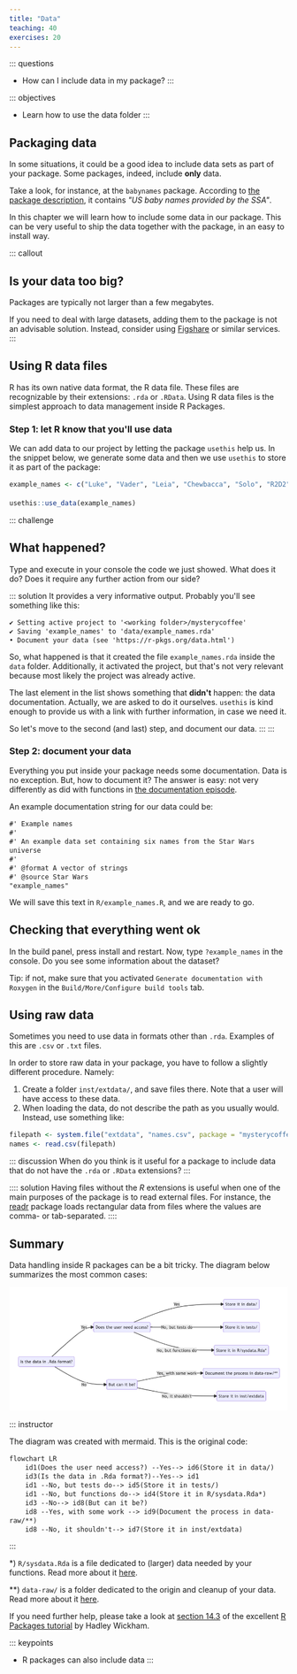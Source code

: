 ```yaml
---
title: "Data"
teaching: 40
exercises: 20
---
```


::: questions
- How can I include data in my package?
:::

::: objectives
- Learn how to use the data folder
:::



## Packaging data

In some situations, it could be a good idea to include data sets as part of your package.
Some packages, indeed, include **only** data.

Take a look, for instance, at the `babynames` package.
According to [the package description](https://cran.r-project.org/web/packages/babynames/index.html), it contains _"US baby names provided by the SSA"_.

In this chapter we will learn how to include some data in our package.
This can be very useful to ship the data together with the package, in an easy to install way.

::: callout
## Is your data too big?
Packages are typically not larger than a few megabytes.

If you need to deal with large datasets, adding them to the package is not an advisable solution.
Instead, consider using [Figshare](https://figshare.com/) or similar services.
:::

## Using R data files

R has its own native data format, the R data file.
These files are recognizable by their extensions: `.rda` or `.RData`.
Using R data files is the simplest approach to data management inside R Packages.

### Step 1: let R know that you'll use data

We can add data to our project by letting the package `usethis` help us.
In the snippet below, we generate some data and then we use `usethis` to store it as part of the package:

```r
example_names <- c("Luke", "Vader", "Leia", "Chewbacca", "Solo", "R2D2")

usethis::use_data(example_names)
```

::: challenge
## What happened?
Type and execute in your console the code we just showed.
What does it do?
Does it require any further action from our side?

::: solution
It provides a very informative output.
Probably you'll see something like this:
```output
✔ Setting active project to '<working folder>/mysterycoffee'
✔ Saving 'example_names' to 'data/example_names.rda'
• Document your data (see 'https://r-pkgs.org/data.html')
```

So, what happened is that it created the file `example_names.rda` inside the `data` folder.
Additionally, it activated the project, but that's not very relevant because most likely the project was already active.

The last element in the list shows something that **didn't** happen: the data documentation.
Actually, we are asked to do it ourselves.
`usethis` is kind enough to provide us with a link with further information, in case we need it.

So let's move to the second (and last) step, and document our data.
:::
:::

### Step 2: document your data

Everything you put inside your package needs some documentation.
Data is no exception.
But, how to document it?
The answer is easy: not very differently as did with functions in [the documentation episode](documentation.Rmd).

An example documentation string for our data could be:

```
#' Example names
#'
#' An example data set containing six names from the Star Wars universe
#'
#' @format A vector of strings
#' @source Star Wars
"example_names"
```

We will save this text in `R/example_names.R`, and we are ready to go.

## Checking that everything went ok

In the build panel, press install and restart.
Now, type `?example_names` in the console.
Do you see some information about the dataset?

Tip: if not, make sure that you activated `Generate documentation with Roxygen` in the `Build/More/Configure build tools` tab.

## Using raw data

Sometimes you need to use data in formats other than `.rda`.
Examples of this are `.csv` or `.txt` files.

In order to store raw data in your package, you have to follow a slightly different procedure.
Namely:

1. Create a folder `inst/extdata/`, and save files there. Note that a user will have access to these data.
2. When loading the data, do not describe the path as you usually would. Instead, use something like:


```r
filepath <- system.file("extdata", "names.csv", package = "mysterycoffee")
names <- read.csv(filepath)
```

::: discussion
When do you think is it useful for a package to include data that do not have the `.rda` or `.RData` extensions?
:::

:::: solution
Having files without the _R_ extensions is useful when one of the main purposes of the package is to read external files. For instance, the  [readr](https://readr.tidyverse.org/) package loads rectangular data from files where the values are comma- or tab-separated.
::::

## Summary

Data handling inside R packages can be a bit tricky.
The diagram below summarizes the most common cases:

![](fig/mermaid-data.png)

::: instructor

The diagram was created with mermaid. This is the original code:

```mermaid
flowchart LR
    id1(Does the user need access?) --Yes--> id6(Store it in data/)
    id3(Is the data in .Rda format?)--Yes--> id1
    id1 --No, but tests do--> id5(Store it in tests/)
    id1 --No, but functions do--> id4(Store it in R/sysdata.Rda*)
    id3 --No--> id8(But can it be?)
    id8 --Yes, with some work --> id9(Document the process in data-raw/**)
    id8 --No, it shouldn't--> id7(Store it in inst/extdata)
```
:::

*) `R/sysdata.Rda` is a file dedicated to (larger) data needed by your functions. Read more about it [here](https://r-pkgs.org/Data.html#sec-data-sysdata).

**) `data-raw/` is a folder dedicated to the origin and cleanup of your data. Read more about it [here](https://r-pkgs.org/Data.html#sec-data-data-raw).

If you need further help, please take a look at [section 14.3](https://r-pkgs.org/data.html) of the excellent [R Packages tutorial](https://r-pkgs.org/index.html) by Hadley Wickham.

::: keypoints
- R packages can also include data
:::
